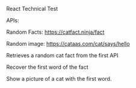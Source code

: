 React Technical Test

APIs:

Random Facts: https://catfact.ninja/fact

Random image: https://cataas.com/cat/says/hello

Retrieves a random cat fact from the first API

Recover the first word of the fact

Show a picture of a cat with the first word.